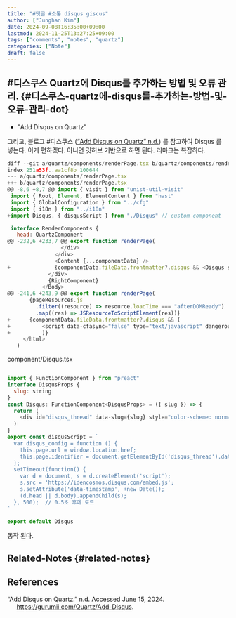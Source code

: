 ```yaml
---
title: "#댓글 #소통 disqus giscus"
author: ["Junghan Kim"]
date: 2024-09-08T16:35:00+09:00
lastmod: 2024-11-25T13:27:25+09:00
tags: ["comments", "notes", "quartz"]
categories: ["Note"]
draft: false
---
```


## #디스쿠스 Quartz에 Disqus를 추가하는 방법 및 오류 관리. {#디스쿠스-quartz에-disqus를-추가하는-방법-및-오류-관리-dot}

-   "Add Disqus on Quartz"

그리고, 블로그 #디스쿠스 (<a href="#citeproc_bib_item_1">“Add Disqus on Quartz” n.d.</a>) 를 참고하여 Disqus 를 넣는다. 이게 편하겠다. 아니면 깃허브 기반으로 하면 된다. 리마크는 복잡하다.

```javascript
diff --git a/quartz/components/renderPage.tsx b/quartz/components/renderPage.tsx
index 251a53f..aa1cf8b 100644
--- a/quartz/components/renderPage.tsx
+++ b/quartz/components/renderPage.tsx
@@ -8,6 +8,7 @@ import { visit } from "unist-util-visit"
 import { Root, Element, ElementContent } from "hast"
 import { GlobalConfiguration } from "../cfg"
 import { i18n } from "../i18n"
+import Disqus, { disqusScript } from "./Disqus" // custom component

 interface RenderComponents {
   head: QuartzComponent
@@ -232,6 +233,7 @@ export function renderPage(
                 </div>
               </div>
               <Content {...componentData} />
+              {componentData.fileData.frontmatter?.disqus && <Disqus slug={slug} />}
             </div>
             {RightComponent}
           </Body>
@@ -241,6 +243,9 @@ export function renderPage(
       {pageResources.js
         .filter((resource) => resource.loadTime === "afterDOMReady")
         .map((res) => JSResourceToScriptElement(res))}
+      {componentData.fileData.frontmatter?.disqus && (
+          <script data-cfasync="false" type="text/javascript" dangerouslySetInnerHTML={{ __html: disqusScript }} />
+          )}
     </html>
   )
```

component/Disqus.tsx

```javascript

import { FunctionComponent } from "preact"
interface DisqusProps {
  slug: string
}
const Disqus: FunctionComponent<DisqusProps> = ({ slug }) => {
  return (
    <div id="disqus_thread" data-slug={slug} style="color-scheme: normal"></div>
  )
}
export const disqusScript = `
  var disqus_config = function () {
    this.page.url = window.location.href;
    this.page.identifier = document.getElementById('disqus_thread').dataset.slug;
  };
  setTimeout(function() {
    var d = document, s = d.createElement('script');
    s.src = 'https://idencosmos.disqus.com/embed.js';
    s.setAttribute('data-timestamp', +new Date());
    (d.head || d.body).appendChild(s);
  }, 500);  // 0.5초 후에 로드
`

export default Disqus
```

동작 된다.


## Related-Notes {#related-notes}

## References

<style>.csl-entry{text-indent: -1.5em; margin-left: 1.5em;}</style><div class="csl-bib-body">
  <div class="csl-entry"><a id="citeproc_bib_item_1"></a>“Add Disqus on Quartz.” n.d. Accessed June 15, 2024. <a href="https://gurumii.com/Quartz/Add-Disqus">https://gurumii.com/Quartz/Add-Disqus</a>.</div>
</div>
